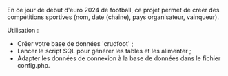 En ce jour de début d'euro 2024 de football, ce projet permet de créer des compétitions sportives (nom, date (chaine), pays organisateur, vainqueur).

Utilisation :
- Créer votre base de données 'crudfoot' ;
- Lancer le script SQL pour générer les tables et les alimenter ;
- Adapter les données de connexion à la base de données dans le fichier config.php.

